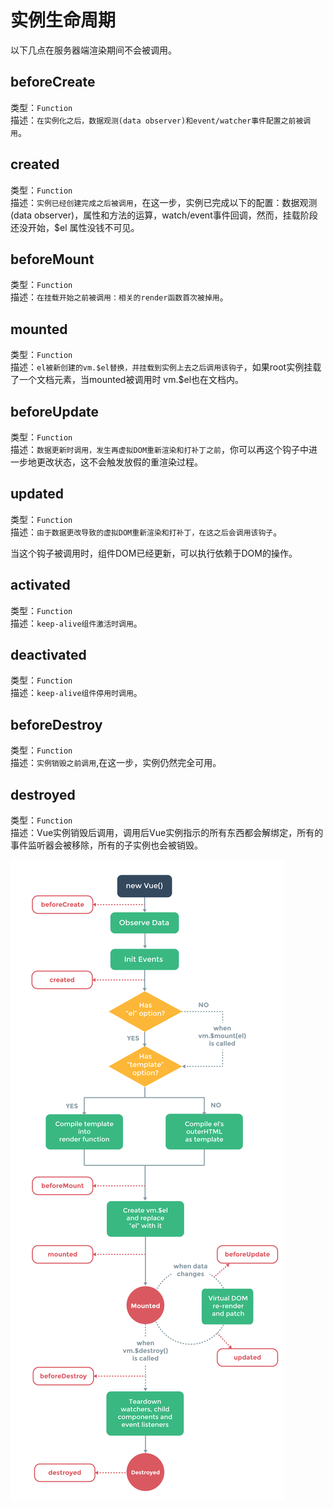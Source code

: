 # 实例生命周期
以下几点在服务器端渲染期间不会被调用。


## beforeCreate
类型：`Function`<br>
描述：`在实例化之后，数据观测(data observer)和event/watcher事件配置之前被调用`。



## created
类型：`Function`<br>
描述：`实例已经创建完成之后被调用`，在这一步，实例已完成以下的配置：数据观测(data observer)，属性和方法的运算，watch/event事件回调，然而，挂载阶段还没开始，$el 属性没钱不可见。



## beforeMount
类型：`Function`<br>
描述：`在挂载开始之前被调用：相关的render函数首次被掉用`。



## mounted
类型：`Function`<br>
描述：`el被新创建的vm.$el替换，并挂载到实例上去之后调用该钩子`，如果root实例挂载了一个文档元素，当mounted被调用时 vm.$el也在文档内。


## beforeUpdate
类型：`Function`<br>
描述：`数据更新时调用，发生再虚拟DOM重新渲染和打补丁之前`，你可以再这个钩子中进一步地更改状态，这不会触发放假的重渲染过程。


## updated
类型：`Function`<br>
描述：`由于数据更改导致的虚拟DOM重新渲染和打补丁，在这之后会调用该钩子`。

当这个钩子被调用时，组件DOM已经更新，可以执行依赖于DOM的操作。


## activated
类型：`Function`<br>
描述：`keep-alive组件激活时调用`。


## deactivated
类型：`Function`<br>
描述：`keep-alive组件停用时调用`。<br>


## beforeDestroy
类型：`Function`<br>
描述：`实例销毁之前调用`,在这一步，实例仍然完全可用。


## destroyed
类型：`Function`<br>
描述：Vue实例销毁后调用，调用后Vue实例指示的所有东西都会解绑定，所有的事件监听器会被移除，所有的子实例也会被销毁。


[![生命周期流程图](docs/images/lifecycle.png)](docs/images/lifecycle.png)